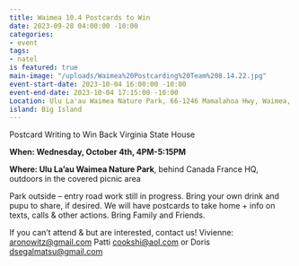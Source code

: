 ```yaml
---
title: Waimea 10.4 Postcards to Win
date: 2023-09-28 04:00:00 -10:00
categories:
- event
tags:
- natel
is featured: true
main-image: "/uploads/Waimea%20Postcarding%20Team%208.14.22.jpg"
event-start-date: 2023-10-04 16:00:00 -10:00
event-end-date: 2023-10-04 17:15:00 -10:00
Location: Ulu La'au Waimea Nature Park, 66-1246 Mamalahoa Hwy, Waimea, HI 96743
island: Big Island
---
```


Postcard Writing to Win Back Virginia State House

**When: Wednesday, October 4th, 4PM-5:15PM**

**Where: Ulu La’au Waimea Nature Park**, behind Canada France HQ, outdoors in the covered picnic area

Park outside – entry road work still in progress. Bring your own drink and pupu to share, if desired. We will have postcards to take home + info on texts, calls & other actions. Bring Family and Friends.

If you can’t attend & but are interested, contact us! Vivienne: aronowitz@gmail.com Patti cookshi@aol.com or Doris dsegalmatsu@gmail.com